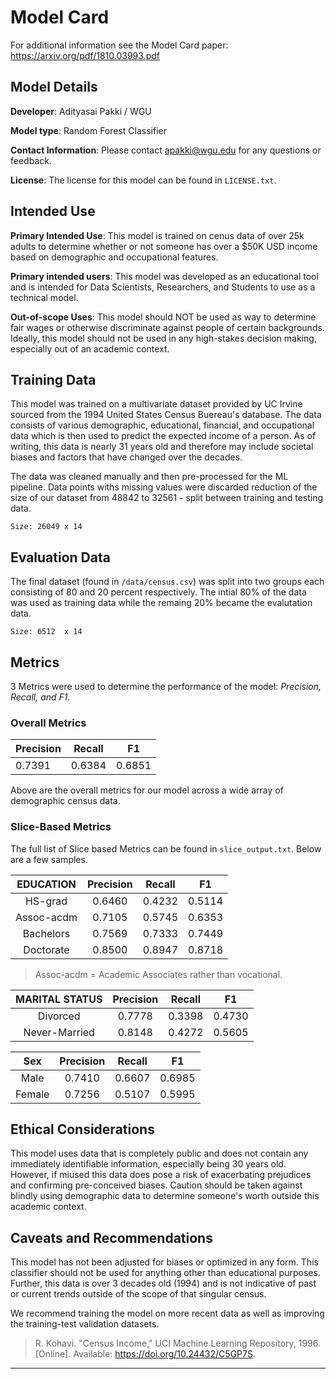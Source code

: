 # Model Card

For additional information see the Model Card paper: https://arxiv.org/pdf/1810.03993.pdf

## Model Details

**Developer**: Adityasai Pakki / WGU

**Model type**: Random Forest Classifier

**Contact Information**: Please contact [apakki@wgu.edu](mailto://apakki@wgu.edu) for any questions or feedback.

**License**: The license for this model can be found in `LICENSE.txt`.

## Intended Use

**Primary Intended Use**: This model is trained on cenus data of over 25k adults to determine whether or not someone has over a $50K USD income based on demographic and occupational features.

**Primary intended users**: This model was developed as an educational tool and is intended for Data Scientists, Researchers, and Students to use as a technical model.

**Out-of-scope Uses**: This model should NOT be used as way to determine fair wages or otherwise discriminate against people of certain backgrounds. Ideally, this model should not be used in any high-stakes decision making, especially out of an academic context.

## Training Data

This model was trained on a multivariate dataset provided by UC Irvine sourced from the 1994 United States Census Buereau's database. The data consists of various demographic, educational, financial, and occupational data which is then used to predict the expected income of a person. As of writing, this data is nearly 31 years old and therefore may include societal biases and factors that have changed over the decades.

The data was cleaned manually and then pre-processed for the ML pipeline. Data points withs missing values were discarded reduction of the size of our dataset from 48842 to 32561 - split between training and testing data.

`Size: 26049 x 14`

## Evaluation Data

The final dataset (found in `/data/census.csv`) was split into two groups each consisting of 80 and 20 percent respectively. The intial 80% of the data was used as training data while the remaing 20% became the evalutation data.

`Size: 6512  x 14`

## Metrics

3 Metrics were used to determine the performance of the model: _Precision, Recall, and F1._

### **Overall Metrics**

| Precision | Recall | F1     |
| --------- | ------ | ------ |
| 0.7391    | 0.6384 | 0.6851 |

Above are the overall metrics for our model across a wide array of demographic census data.

### **Slice-Based Metrics**

The full list of Slice based Metrics can be found in `slice_output.txt`. Below are a few samples.

| **EDUCATION** | Precision | Recall |   F1   |
| :-----------: | :-------: | :----: | :----: |
|    HS-grad    |  0.6460   | 0.4232 | 0.5114 |
|  Assoc-acdm   |  0.7105   | 0.5745 | 0.6353 |
|   Bachelors   |  0.7569   | 0.7333 | 0.7449 |
|   Doctorate   |  0.8500   | 0.8947 | 0.8718 |

> Assoc-acdm = Academic Associates rather than vocational.

| **MARITAL STATUS** | Precision | Recall |   F1   |
| :----------------: | :-------: | :----: | :----: |
|      Divorced      |  0.7778   | 0.3398 | 0.4730 |
|   Never-Married    |  0.8148   | 0.4272 | 0.5605 |

| **Sex** | Precision | Recall |   F1   |
| :-----: | :-------: | :----: | :----: |
|  Male   |  0.7410   | 0.6607 | 0.6985 |
| Female  |  0.7256   | 0.5107 | 0.5995 |

## Ethical Considerations

This model uses data that is completely public and does not contain any immediately identifiable information, especially being 30 years old. However, if miused this data does pose a risk of exacerbating prejudices and confirming pre-conceived biases. Caution should be taken against blindly using demographic data to determine someone's worth outside this academic context.

## Caveats and Recommendations

This model has not been adjusted for biases or optimized in any form. This classifier should not be used for anything other than educational purposes. Further, this data is over 3 decades old (1994) and is not indicative of past or current trends outside of the scope of that singular census.

We recommend training the model on more recent data as well as improving the training-test validation datasets.

> R. Kohavi. "Census Income," UCI Machine Learning Repository, 1996. [Online]. Available: https://doi.org/10.24432/C5GP7S.

<hr/>
